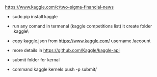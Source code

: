 https://www.kaggle.com/c/two-sigma-financial-news


* sudo pip install kaggle
* run any comand in termenal (kaggle competitions list) it create folder .kaggle\
* copy kaggle.json from  https://www.kaggle.com/ username /account
* more details in https://github.com/Kaggle/kaggle-api



* submit folder for kernal 
* command kaggle kernels push  -p submit/
